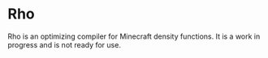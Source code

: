 # Rho
Rho is an optimizing compiler for Minecraft density functions. It is a work in progress and is not ready for use.